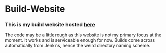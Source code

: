 # Build-Website
### This is my build website hosted [here](http://builds.robtaylor.info)
The code may be a little rough as this website is not my primary focus at the moment. It works and is serviceable enough for now.
Builds come across automatically from Jenkins, hence the weird directory naming scheme.
